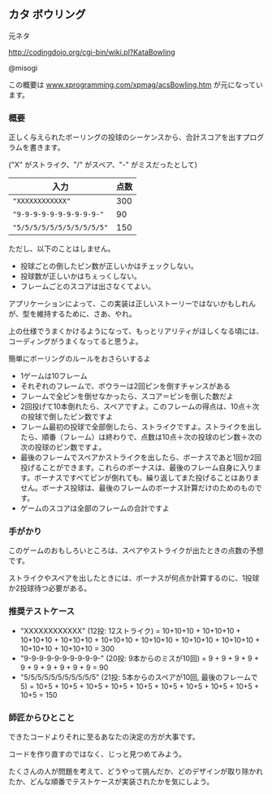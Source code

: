 ## カタ ボウリング

元ネタ

http://codingdojo.org/cgi-bin/wiki.pl?KataBowling

@misogi

この概要は  www.xprogramming.com/xpmag/acsBowling.htm が元になっています。

### 概要

正しく与えられたボーリングの投球のシーケンスから、合計スコアを出すプログラムを書きます。

("X" がストライク、"/" がスペア、"-" がミスだったとして)

|入力|点数|
|------|------|
|`"XXXXXXXXXXXX"`|300|
|`"9-9-9-9-9-9-9-9-9-9-"`|90|
|`"5/5/5/5/5/5/5/5/5/5/5"`|150|

ただし、以下のことはしません。

- 投球ごとの倒したピン数が正しいかはチェックしない。
- 投球数が正しいかはちぇっくしない。
- フレームごとのスコアは出さなくてよい。

アプリケーションによって、この実装は正しいストーリーではないかもしれんが、型を維持するために、さあ、やれ。

上の仕様でうまくかけるようになって、もっとリアリティがほしくなる頃には、コーディングがうまくなってると思うよ。

簡単にボーリングのルールをおさらいするよ

- 1ゲームは10フレーム
- それぞれのフレームで、ボウラーは2回ピンを倒すチャンスがある
- フレームで全ピンを倒せなかったら、スコア＝ピンを倒した数だよ
- 2回投げて10本倒れたら、スペアですよ。このフレームの得点は、10点＋次の投球で倒したピン数ですよ
- フレーム最初の投球で全部倒したら、ストライクですよ。ストライクを出したら、順番（フレーム）は終わりで、点数は10点＋次の投球のピン数＋次の次の投球のピン数ですよ。
- 最後のフレームでスペアかストライクを出したら、ボーナスであと1回か2回投げることができます。これらのボーナスは、最後のフレーム自身に入ります。ボーナスですべてピンが倒れても、繰り返してまた投げることはありません。ボーナス投球は、最後のフレームのボーナス計算だけのためのものです。
- ゲームのスコアは全部のフレームの合計ですよ

### 手がかり

このゲームのおもしろいところは、スペアやストライクが出たときの点数の予想です。

ストライクやスペアを出したときには、ボーナスが何点か計算するのに、1投球か2投球待つ必要がある。

### 推奨テストケース


- "XXXXXXXXXXXX" (12投: 12ストライク) = 10+10+10 + 10+10+10 + 10+10+10 + 10+10+10 + 10+10+10 + 10+10+10 + 10+10+10 + 10+10+10 + 10+10+10 + 10+10+10 = 300
- "9-9-9-9-9-9-9-9-9-9-" (20投: 9本からのミスが10回) = 9 + 9 + 9 + 9 + 9 + 9 + 9 + 9 + 9 + 9 = 90
- "5/5/5/5/5/5/5/5/5/5/5" (21投: 5本からのスペアが10回, 最後のフレームで 5) = 10+5 + 10+5 + 10+5 + 10+5 + 10+5 + 10+5 + 10+5 + 10+5 + 10+5 + 10+5 = 150

### 師匠からひとこと

できたコードよりそれに至るあなたの決定の方が大事です。

コードを作り直すのではなく、じっと見つめてみよう。

たくさんの人が問題を考えて、どうやって挑んだか、どのデザインが取り除かれたか、どんな順番でテストケースが実装されたかを気にしよう。
